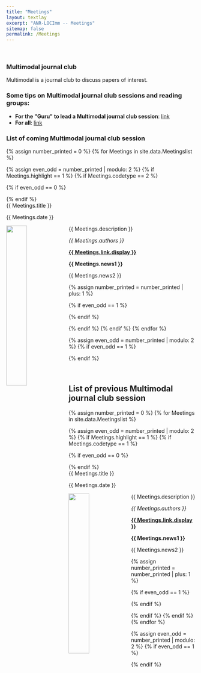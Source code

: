 ```yaml
---
title: "Meetings"
layout: textlay
excerpt: "ANR-LOCImm -- Meetings"
sitemap: false
permalink: /Meetings
---
```




&nbsp;   &nbsp;   &nbsp;


### Multimodal journal club

Multimodal is a journal club to discuss papers of interest.
<!--**Zoom conference for session on Nov. 25**: [link](https://zoom.us/j/94354512890?pwd=cHNCMlVISVRnZjFuN29TV2d2a1R3UT09)-->

### Some tips on Multimodal journal club sessions and reading groups: 
- **For the "Guru" to lead a Multimodal journal club session**: [link](http://muratbuffalo.blogspot.fr/2015/05/how-to-run-effective-paper-reading.html)
- **For all**: [link](http://muratbuffalo.blogspot.fr/2013/07/how-i-read-research-paper.html)

### List of coming Multimodal journal club session

{% assign number_printed = 0 %}
{% for Meetings in site.data.Meetingslist %}

{% assign even_odd = number_printed | modulo: 2 %}
{% if Meetings.highlight == 1 %}
{% if Meetings.codetype == 2 %}

{% if even_odd == 0 %}
<div class="row">
{% endif %}

<div class="col-sm-6 clearfix">
 <div class="well">
  <pubtit>{{ Meetings.title }}</pubtit>
  <p>{{ Meetings.date }} <br> </p>
  <img src="{{ site.url }}{{ site.baseurl }}/images/pubpic/{{ Meetings.image }}" class="img-responsive" width="33%" style="float: left" />
  <p>{{ Meetings.description }}</p>
  <p><em>{{ Meetings.authors }}</em></p>
  <p><strong><a href="{{ Meetings.link.url }}">{{ Meetings.link.display }}</a></strong></p>
  <p class="text-danger"><strong> {{ Meetings.news1 }}</strong></p>
  <p> {{ Meetings.news2 }}</p>
 </div>
</div>

{% assign number_printed = number_printed | plus: 1 %}

{% if even_odd == 1 %}
</div>
{% endif %}

{% endif %}
{% endif %}
{% endfor %}

{% assign even_odd = number_printed | modulo: 2 %}
{% if even_odd == 1 %}
</div>
{% endif %}

<p> &nbsp; </p>


## List of previous Multimodal journal club session

{% assign number_printed = 0 %}
{% for Meetings in site.data.Meetingslist %}

{% assign even_odd = number_printed | modulo: 2 %}
{% if Meetings.highlight == 1 %}
{% if Meetings.codetype == 1 %}

{% if even_odd == 0 %}
<div class="row">
{% endif %}

<div class="col-sm-6 clearfix">
 <div class="well">
  <pubtit>{{ Meetings.title }}</pubtit>
  <p>{{ Meetings.date }} <br></p>
  <img src="{{ site.url }}{{ site.baseurl }}/images/pubpic/{{ Meetings.image }}" class="img-responsive" width="33%" style="float: left" />
  <p>{{ Meetings.description }}</p>
  <p><em>{{ Meetings.authors }}</em></p>
  <p><strong><a href="{{ Meetings.link.url }}">{{ Meetings.link.display }}</a></strong></p>
  <p class="text-danger"><strong> {{ Meetings.news1 }}</strong></p>
  <p> {{ Meetings.news2 }}</p>
 </div>
</div>

{% assign number_printed = number_printed | plus: 1 %}

{% if even_odd == 1 %}
</div>
{% endif %}

{% endif %}
{% endif %}
{% endfor %}

{% assign even_odd = number_printed | modulo: 2 %}
{% if even_odd == 1 %}
</div>
{% endif %}

